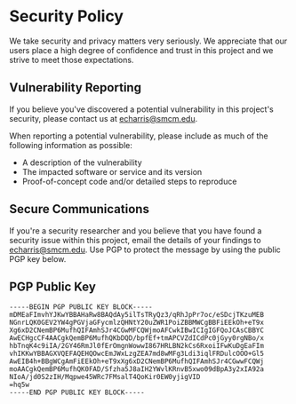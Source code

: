# Security Policy

We take security and privacy matters very seriously. We appreciate that our users place a high degree of confidence and trust in this project and we strive to meet those expectations.

## Vulnerability Reporting

If you believe you've discovered a potential vulnerability in this project's security, please contact us at echarris@smcm.edu. 

When reporting a potential vulnerability, please include as much of the following information as possible:

* A description of the vulnerability
* The impacted software or service and its version
* Proof-of-concept code and/or detailed steps to reproduce

## Secure Communications

If you're a security researcher and you believe that you have found a security issue within this project, email the details of your findings to echarris@smcm.edu. Use PGP to protect the message by using the public PGP key below.

## PGP Public Key

```
-----BEGIN PGP PUBLIC KEY BLOCK-----
mDMEaFImvhYJKwYBBAHaRw8BAQdAy5ilTsTRyQz3/qRhJpPr7oc/eSDcjTKzuMEB
NGnrLQK0GEV2YW4gPGVjaGFycmlzQHNtY20uZWR1PoiZBBMWCgBBFiEEkOh+eT9x
Xg6xD2CNemBP6MufhQIFAmhSJr4CGwMFCQWjmoAFCwkIBwICIgIGFQoJCAsCBBYC
AwECHgcCF4AACgkQemBP6MufhQKbDQD/bpfEf+tmAPCVZdICdPc0jGyy0rgNBo/x
hbTnqK4c9iIA/2GY46RmJl0fErOmgnWowwI867HRLBN2kCs6RxoiIFwKuDgEaFIm
vhIKKwYBBAGXVQEFAQEHQOwcEmJWxLzgZEA7md8wMFg3Ldi3iqlFRDulcOOO+Gl5
AwEIB4h+BBgWCgAmFiEEkOh+eT9xXg6xD2CNemBP6MufhQIFAmhSJr4CGwwFCQWj
moAACgkQemBP6MufhQK0FAD/Sfzha5J8aIH2YWvlKRnvB5xwo09dBpA3y2xIA92a
NIoA/jd0S2zIH/Mqpwe45WRc7FMsalT4QoKir0EW0yjigVID
=hq5w
-----END PGP PUBLIC KEY BLOCK-----
```